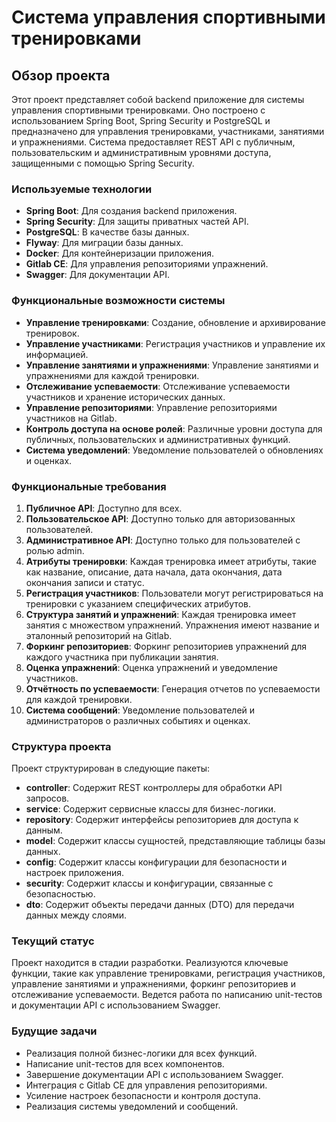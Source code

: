 # Система управления спортивными тренировками

## Обзор проекта

Этот проект представляет собой backend приложение для системы управления спортивными тренировками. Оно построено с использованием Spring Boot, Spring Security и PostgreSQL и предназначено для управления тренировками, участниками, занятиями и упражнениями. Система предоставляет REST API с публичным, пользовательским и административным уровнями доступа, защищенными с помощью Spring Security.

### Используемые технологии
- **Spring Boot**: Для создания backend приложения.
- **Spring Security**: Для защиты приватных частей API.
- **PostgreSQL**: В качестве базы данных.
- **Flyway**: Для миграции базы данных.
- **Docker**: Для контейнеризации приложения.
- **Gitlab CE**: Для управления репозиториями упражнений.
- **Swagger**: Для документации API.

### Функциональные возможности системы
- **Управление тренировками**: Создание, обновление и архивирование тренировок.
- **Управление участниками**: Регистрация участников и управление их информацией.
- **Управление занятиями и упражнениями**: Управление занятиями и упражнениями для каждой тренировки.
- **Отслеживание успеваемости**: Отслеживание успеваемости участников и хранение исторических данных.
- **Управление репозиториями**: Управление репозиториями участников на Gitlab.
- **Контроль доступа на основе ролей**: Различные уровни доступа для публичных, пользовательских и административных функций.
- **Система уведомлений**: Уведомление пользователей о обновлениях и оценках.

### Функциональные требования
1. **Публичное API**: Доступно для всех.
2. **Пользовательское API**: Доступно только для авторизованных пользователей.
3. **Административное API**: Доступно только для пользователей с ролью admin.
4. **Атрибуты тренировки**: Каждая тренировка имеет атрибуты, такие как название, описание, дата начала, дата окончания, дата окончания записи и статус.
5. **Регистрация участников**: Пользователи могут регистрироваться на тренировки с указанием специфических атрибутов.
6. **Структура занятий и упражнений**: Каждая тренировка имеет занятия с множеством упражнений. Упражнения имеют название и эталонный репозиторий на Gitlab.
7. **Форкинг репозиториев**: Форкинг репозиториев упражнений для каждого участника при публикации занятия.
8. **Оценка упражнений**: Оценка упражнений и уведомление участников.
9. **Отчётность по успеваемости**: Генерация отчетов по успеваемости для каждой тренировки.
10. **Система сообщений**: Уведомление пользователей и администраторов о различных событиях и оценках.

### Структура проекта

Проект структурирован в следующие пакеты:

- **controller**: Содержит REST контроллеры для обработки API запросов.
- **service**: Содержит сервисные классы для бизнес-логики.
- **repository**: Содержит интерфейсы репозиториев для доступа к данным.
- **model**: Содержит классы сущностей, представляющие таблицы базы данных.
- **config**: Содержит классы конфигурации для безопасности и настроек приложения.
- **security**: Содержит классы и конфигурации, связанные с безопасностью.
- **dto**: Содержит объекты передачи данных (DTO) для передачи данных между слоями.

### Текущий статус

Проект находится в стадии разработки. Реализуются ключевые функции, такие как управление тренировками, регистрация участников, управление занятиями и упражнениями, форкинг репозиториев и отслеживание успеваемости. Ведется работа по написанию unit-тестов и документации API с использованием Swagger.

### Будущие задачи

- Реализация полной бизнес-логики для всех функций.
- Написание unit-тестов для всех компонентов.
- Завершение документации API с использованием Swagger.
- Интеграция с Gitlab CE для управления репозиториями.
- Усиление настроек безопасности и контроля доступа.
- Реализация системы уведомлений и сообщений.
